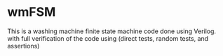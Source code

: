 # wmFSM
This is a washing machine finite state machine code done using Verilog. with full verification of the code using (direct tests, random tests, and assertions)
